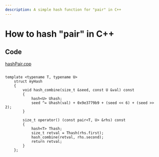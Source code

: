 ```yaml
---
description: A simple hash function for "pair" in C++
---
```


# How to hash "pair" in C++

## Code

[hashPair.cpp](https://github.com/Peterbotliang/leetcodeNotes/blob/master/hashPair.cpp)

```text

template <typename T, typename U>
    struct myHash
    {
        void hash_combine(size_t &seed, const U &val) const
        {
            hash<U> Uhash;
            seed ^= Uhash(val) + 0x9e3779b9 + (seed << 6) + (seed >> 2);
        }
        
        size_t operator() (const pair<T, U> &rhs) const
        {
            hash<T> Thash;
            size_t retval = Thash(rhs.first);
            hash_combine(retval, rhs.second);
            return retval;
        }
    };
```

